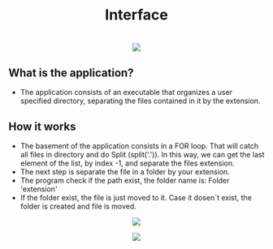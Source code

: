 <h1 align="center">Interface<h1>
<p align="center">
  <img src="https://user-images.githubusercontent.com/88587977/158265386-a97f1517-9347-4a89-95ac-f1a37d8f656f.png">
<p>

## What is the application?
- The application consists of an executable that organizes a user specified directory, separating the files contained in it by the extension.
## How it works
- The basement of the application consists in a FOR loop. That will catch all files in directory and do Split (split('.')). In this way, we can get the last element of the list, by index -1, and separate the files extension.
- The next step is separate the file in a folder by your extension.
- The program check if the path exist, the folder name is: Folder 'extension'
- If the folder exist, the file is just moved to it. Case it dosen´t exist, the folder is created and file is moved.

<p align="center">
  <img src="https://user-images.githubusercontent.com/88587977/158267299-bab5f54c-3583-416c-a357-137c1c9d8793.png">
<p>

  <p align="center">
  <img src="https://user-images.githubusercontent.com/88587977/158267416-20b5ae86-eed8-4d6b-93f0-6721bac22f50.png">
<p>
